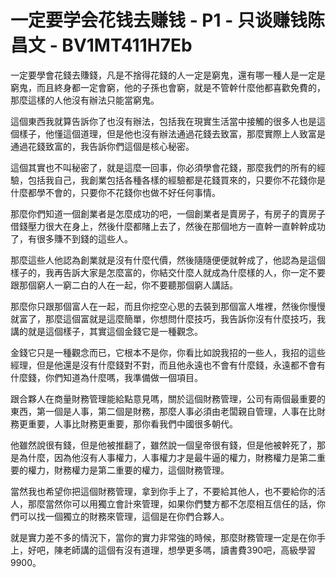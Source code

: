 # 一定要学会花钱去赚钱 - P1 - 只谈赚钱陈昌文 - BV1MT411H7Eb

一定要學會花錢去賺錢，凡是不捨得花錢的人一定是窮鬼，還有哪一種人是一定是窮鬼，而且終身都一定會窮，他的子孫也會窮，就是不管幹什麼他都喜歡免費的，那麼這樣的人他沒有辦法只能當窮鬼。

這個東西我就算告訴你了也沒有辦法，包括我在現實生活當中接觸的很多人也是這個樣子，他懂這個道理，但是他也沒有辦法通過花錢去致富，那麼實際上人致富是通過花錢致富的，我告訴你們這個是核心秘密。

這個其實也不叫秘密了，就是這麼一回事，你必須學會花錢，那麼我們的所有的經驗，包括我自己，我創業包括各種各樣的經驗都是花錢買來的，只要你不花錢你是什麼都學不會的，只要你不花錢你也做不好任何事情。

那麼你們知道一個創業者是怎麼成功的吧，一個創業者是賣房子，有房子的賣房子借錢壓力很大在身上，然後什麼都賭上去了，然後在那個地方一直幹一直幹幹成功了，有很多賺不到錢的這些人。

那麼這些人他認為創業就是沒有什麼代價，然後隨隨便便就幹成了，他認為是這個樣子的，我再告訴大家是怎麼富的，你結交什麼人就成為什麼樣的人，你一定不要跟那個窮人一窮二白的人在一起，你不要聽那個窮人講話。

那麼你只跟那個富人在一起，而且你挖空心思的去裝到那個富人堆裡，然後你慢慢就富了，那麼這個富就是這麼簡單，你想問什麼技巧，我告訴你沒有什麼技巧，我講的就是這個樣子，其實這個金錢它是一種觀念。

金錢它只是一種觀念而已，它根本不是你，你看比如說我招的一些人，我招的這些經理，但是他還是沒有什麼錢對不對，而且他永遠也不會有什麼錢，永遠都不會有什麼錢，你們知道為什麼嗎，我準備做一個項目。

跟合夥人在商量財務管理能給點意見嗎，關於這個財務管理，公司有兩個最重要的東西，第一個是人事，第二個是財務，那麼人事必須由老闆親自管理，人事在比財務更重要，人事比財務更重要，那你看我們中國很多朝代。

他雖然說很有錢，但是他被推翻了，雖然說一個皇帝很有錢，但是他被幹死了，那是為什麼，因為他沒有人事權力，人事權力才是最牛逼的權力，財務權力是第二重要的權力，財務權力是第二重要的權力，這個財務管理。

當然我也希望你把這個財務管理，拿到你手上了，不要給其他人，也不要給你的活人，那麼當然你可以用獨立會計來管理，如果你們雙方都不怎麼相互信任的話，你們可以找一個獨立的財務來管理，這個是在你們合夥人。

就是實力差不多的情況下，當你的實力非常強的時候，那麼財務管理一定是在你手上，好吧，陳老師講的這個有沒有道理，想學更多嗎，讀書費390吧，高級學習9900。

